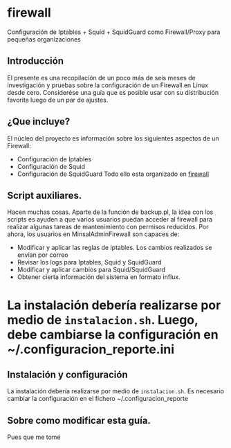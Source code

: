 # firewall

Configuración de Iptables + Squid + SquidGuard como Firewall/Proxy para pequeñas organizaciones

## Introducción
El presente es una recopilación de un poco más de seis meses de investigación y pruebas sobre la configuración de un Firewall en Linux desde cero.
Considerése una guía que es posible usar con su distribución favorita luego de un par de ajustes.

## ¿Que incluye?
El núcleo del proyecto es información sobre los siguientes aspectos de un Firewall:
* Configuración de Iptables
* Configuración de Squid
* Configuración de SquidGuard
Todo ello esta organizado en [firewall](http://vtacius.github.io/firewall/)

## Script auxiliares.
Hacen muchas cosas. Aparte de la función de backup.pl, la idea con los scripts es ayuden a que varios usuarios puedan acceder al firewall para realizar algunas tareas de mantenimiento con permisos reducidos.
Por ahora, los usuarios en MinsalAdminFirewall son capaces de:
* Modificar y aplicar las reglas de iptables. Los cambios realizados se envían por correo
* Revisar los logs para Iptables, Squid y SquidGuard
* Modificar y aplicar cambios para Squid/SquidGuard
* Obtener cierta información del sistema en formato influx. 

La instalación debería realizarse por medio de `instalacion.sh`. Luego, debe cambiarse la configuración en ~/.configuracion_reporte.ini 
=======
## Instalación y configuración
La instalación debería realizarse por medio de `instalacion.sh`. 
Es necesario cambiar la configuración en el fichero ~/.configuracion_reporte

## Sobre como modificar esta guía. 
Pues que me tomé 
